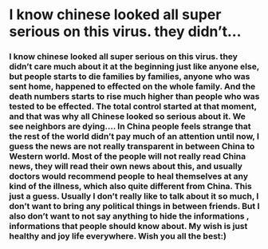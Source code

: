 # I know chinese looked all super serious on this virus.  they didn’t…

### I know chinese looked all super serious on this virus.  they didn’t care much about it at the beginning just like anyone else, but people starts to die families by families, anyone who was sent home, happened to effected on the whole family. And the death numbers starts to rise much higher than people who was tested to be effected. The total control started at that moment, and that was why all Chinese looked so serious about it.  We see neighbors are dying.... In China people feels strange that the rest of the world didn’t pay much of an attention until now, I guess the news are not really transparent in between China to Western world. Most of the people will not really read China news, they will read their own news about this, and usually doctors would recommend people to heal themselves at any kind of the illness, which also quite different from China. This just a guess. Usually I don’t really like to talk about it so much, I don’t want to bring any political things in between friends. But I also don’t want to not say anything to hide the informations , informations that people should know about. My wish is just healthy and joy life everywhere. Wish you all the best:) 
